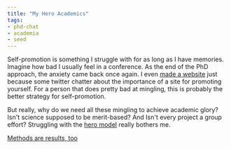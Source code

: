 ```yaml
---
title: "My Hero Academics"
tags:
- phd-chat
- academia
- seed
---
```


Self-promotion is something I struggle with for as long as I have memories.  Imagine how bad I usually feel in a conference.  As the end of the PhD approach, the anxiety came back once again. I even [made a website](notes/Making%20a%20github-hosted%20website.md) just because some twitter chatter about the importance of a site for promoting yourself.  For a person that does pretty bad at mingling, this is probably the better strategy for self-promotion.

But really, why do we need all these mingling to achieve academic glory? Isn't science supposed to be merit-based? And Isn't every project a group effort? Struggling with the [hero model](https://issues.org/say-goodbye-hero-model-science-elkins-tanton-kavli/) really bothers me.

[Methods are results, too](notes/Methods%20are%20results,%20too.md)